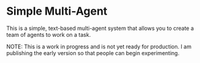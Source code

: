 # Simple Multi-Agent

This is a simple, text-based multi-agent system that allows you to create a team of agents to work on a task.

NOTE: This is a work in progress and is not yet ready for production. I am publishing the early version so that people can begin experimenting.
